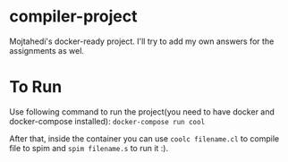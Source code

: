 # compiler-project
Mojtahedi's docker-ready project. I'll try to add my own answers for the assignments as wel.

# To Run
Use following command to run the project(you need to have docker and docker-compose installed):
```docker-compose run cool```

After that, inside the container you can use `coolc filename.cl` to compile file to spim and `spim filename.s` to run it :).
